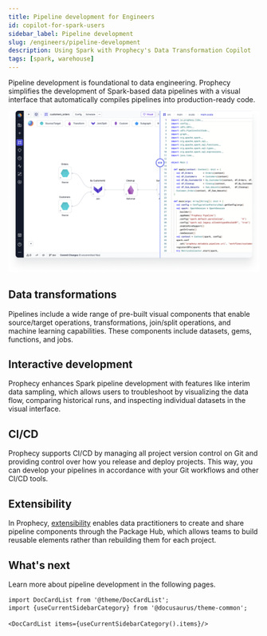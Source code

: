 ```yaml
---
title: Pipeline development for Engineers
id: copilot-for-spark-users
sidebar_label: Pipeline development
slug: /engineers/pipeline-development
description: Using Spark with Prophecy's Data Transformation Copilot
tags: [spark, warehouse]
---
```


Pipeline development is foundational to data engineering. Prophecy simplifies the development of Spark-based data pipelines with a visual interface that automatically compiles pipelines into production-ready code.

![Visual and code editor split screen](img/code-to-visual-spark.png)

## Data transformations

Pipelines include a wide range of pre-built visual components that enable source/target operations, transformations, join/split operations, and machine learning capabilities. These components include datasets, gems, functions, and jobs.

## Interactive development

Prophecy enhances Spark pipeline development with features like interim data sampling, which allows users to troubleshoot by visualizing the data flow, comparing historical runs, and inspecting individual datasets in the visual interface.

## CI/CD

Prophecy supports CI/CD by managing all project version control on Git and providing control over how you release and deploy projects. This way, you can develop your pipelines in accordance with your Git workflows and other CI/CD tools.

## Extensibility

In Prophecy, [extensibility](/engineers/extensibility) enables data practitioners to create and share pipeline components through the Package Hub, which allows teams to build reusable elements rather than rebuilding them for each project.

## What's next

Learn more about pipeline development in the following pages.

```mdx-code-block
import DocCardList from '@theme/DocCardList';
import {useCurrentSidebarCategory} from '@docusaurus/theme-common';

<DocCardList items={useCurrentSidebarCategory().items}/>
```
